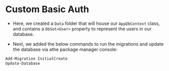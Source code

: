 # Custom Basic Auth 

- Here, we created a `Data` folder that will house our `AppDbContext` class, and contains a `DbSet<User>` property to represent the users in our database.


- Next, we added the below commands to run the migrations and update the database via athe package manager console:
```bash
Add-Migration InitialCreate
Update-Database
```